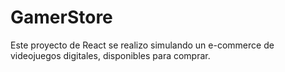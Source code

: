 # GamerStore

Este proyecto de React se realizo simulando un e-commerce de videojuegos digitales, disponibles para comprar.

